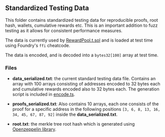 ## Standardized Testing Data

This folder contains standardized testing data for reproducible proofs, root hash, wallets, cumulative rewards etc. This is an important addition to fuzz testing as it allows for consistent performance measures.

The data is currently used by [RewardPool.t.sol](../RewardPool.t.sol) and is loaded at test time using Foundry's `ffi` cheatcode.

The data is encoded, and is decoded into a `bytes32[100]` array at test time.

### Files

- **data_serialized.txt**: the current standard testing data file. Contains an array with 100 arrays consisting of addresses encoded to 32 bytes each and cumulative rewards encoded also to 32 bytes each. The generation script is included in [encode.ts](./encode.ts).

- **proofs_serialized.txt**: Also contains 10 arrays, each one consists of the proof for a specific address in the following positions `[3, 6, 8, 13, 16, 34, 45, 67, 87, 92]` inside the **data_serialized.txt**.

- **root.txt**: the merkle tree root hash which is generated using [Openzeppelin library](https://github.com/OpenZeppelin/merkle-tree).
